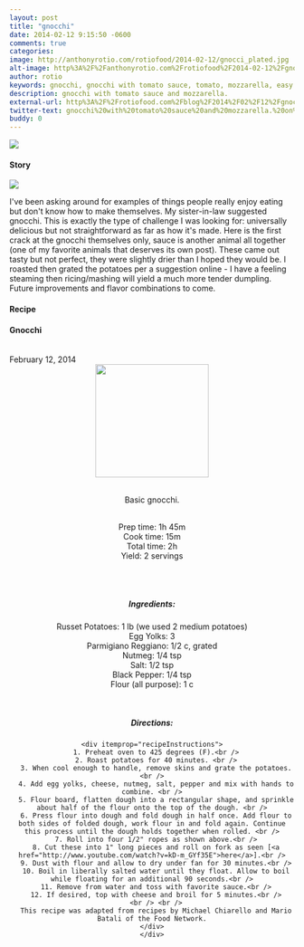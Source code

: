 ```yaml
---
layout: post
title: "gnocchi"
date: 2014-02-12 9:15:50 -0600
comments: true
categories: 
image: http://anthonyrotio.com/rotiofood/2014-02-12/gnocci_plated.jpg
alt-image: http%3A%2F%2Fanthonyrotio.com%2Frotiofood%2F2014-02-12%2Fgnocci_plated.jpg
author: rotio
keywords: gnocchi, gnocchi with tomato sauce, tomato, mozzarella, easy gnocci
description: gnocchi with tomato sauce and mozzarella.
external-url: http%3A%2F%2Frotiofood.com%2Fblog%2F2014%2F02%2F12%2Fgnocchi%2F
twitter-text: gnocchi%20with%20tomato%20sauce%20and%20mozzarella.%20on%20rotio%2Ffood%20%23rotiofood 
buddy: 0
---
```

<!-- more -->
<img src="http://anthonyrotio.com/rotiofood/2014-02-12/gnocci_plated.jpg" />
<a href="https://plus.google.com/107103100819027957630?rel=author" style="display:none">{{page.author }}</a>


<h4>Story</h4>
  <div>
	<img src="http://anthonyrotio.com/rotiofood/2014-02-12/gnocci_assembly.gif" />
    <p>
	I've been asking around for examples of things people really enjoy eating but don't know how to make themselves. My sister-in-law suggested gnocchi. This is exactly the type of challenge I was looking for: universally delicious but not straightforward as far as how it's made. Here is the first crack at the gnocchi themselves only, sauce is another animal all together (one of my favorite animals that deserves its own post). These came out tasty but not perfect, they were slightly drier than I hoped they would be. I roasted then grated the potatoes per a suggestion online - I have a feeling steaming then ricing/mashing will yield a much more tender dumpling.  Future improvements and flavor combinations to come.
	</p>
  </div>
<h4>Recipe</b> </h4> 
  <div itemscope itemtype="http://schema.org/Recipe" >
  <h4 itemprop="name">Gnocchi</h4>
  
  <br />
    February 12, 2014
<center>
  <img itemprop="image" width="200px"  src="http://anthonyrotio.com/rotiofood/2014-02-12/gnocci_assembly.gif" />
  
  <br /><span itemprop="description">Basic gnocchi.</span><br />

  <br />Prep time: <time datetime="PT1H45M" itemprop="prepTime">1h 45m</time> 
  <br />Cook time: <time datetime="PT15M" itemprop="cookTime">15m</time>
  <br />Total time: <time datetime="PT2H" itemprop="totalTime">2h</time>
  <br />Yield: <span itemprop="recipeYield">2 servings </span>
  
  <br />
  <br /><h5>Ingredients:</h5>
    <span itemprop="ingredients" itemscope itemtype="http://schema.org/RecipeIngredient">
      <span itemprop="name">Russet Potatoes</span>: 
      <span itemprop="amount">1 lb</span> (we used 2 medium potatoes)
    </span><br />
    <span itemprop="ingredients" itemscope itemtype="http://schema.org/RecipeIngredient">
      <span itemprop="name">Egg Yolks</span>:
      <span itemprop="amount">3</span>
    </span><br />
	<span itemprop="ingredients" itemscope itemtype="http://schema.org/RecipeIngredient">
      <span itemprop="name">Parmigiano Reggiano</span>:
      <span itemprop="amount">1/2 c, grated</span>
    </span><br />
	<span itemprop="ingredients" itemscope itemtype="http://schema.org/RecipeIngredient">
      <span itemprop="name">Nutmeg</span>:
      <span itemprop="amount">1/4 tsp</span>
    </span><br />
	<span itemprop="ingredients" itemscope itemtype="http://schema.org/RecipeIngredient">
      <span itemprop="name">Salt</span>:
      <span itemprop="amount">1/2 tsp</span>
    </span><br />
	<span itemprop="ingredients" itemscope itemtype="http://schema.org/RecipeIngredient">
      <span itemprop="name">Black Pepper</span>:
      <span itemprop="amount">1/4 tsp</span>
    </span><br />
	<span itemprop="ingredients" itemscope itemtype="http://schema.org/RecipeIngredient">
      <span itemprop="name">Flour</span> (all purpose):
      <span itemprop="amount">1 c</span>
    </span><br />
	
	
  <br /><h5>Directions:</h5>
	
    <div itemprop="recipeInstructions">
      1. Preheat oven to 425 degrees (F).<br />
	  2. Roast potatoes for 40 minutes. <br />
      3. When cool enough to handle, remove skins and grate the potatoes. <br />
	  4. Add egg yolks, cheese, nutmeg, salt, pepper and mix with hands to combine. <br />
	  5. Flour board, flatten dough into a rectangular shape, and sprinkle about half of the flour onto the top of the dough. <br />
	  6. Press flour into dough and fold dough in half once. Add flour to both sides of folded dough, work flour in and fold again. Continue this process until the dough holds together when rolled. <br />
	  7. Roll into four 1/2" ropes as shown above.<br />
	  8. Cut these into 1" long pieces and roll on fork as seen [<a href="http://www.youtube.com/watch?v=kD-m_GYf35E">here</a>].<br />
	  9. Dust with flour and allow to dry under fan for 30 minutes.<br />
	  10. Boil in liberally salted water until they float. Allow to boil while floating for an additional 90 seconds.<br />
	  11. Remove from water and toss with favorite sauce.<br />
	  12. If desired, top with cheese and broil for 5 minutes.<br />
	  <br /> <br />
	  This recipe was adapted from recipes by Michael Chiarello and Mario Batali of the Food Network.
	</div>
	</div>



 
